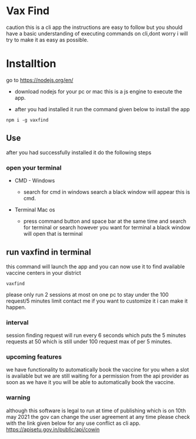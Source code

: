 # Vax Find

caution this is a cli app the instructions are easy to follow but you should have a basic understanding of executing commands on cli,dont worry i will try to make it as easy as possible.
        
# Installtion

go to https://nodejs.org/en/

- download nodejs for your pc or mac this is a js engine to execute the app.

- after you had installed it run the command given below to install the app

```
npm i -g vaxfind
```

## Use

after you had successfully installed it do the following steps

### open your terminal

- CMD - Windows
    - search for cmd in windows search a black window will appear this is cmd.
            
- Terminal Mac os
    - press command button and space bar at the same time and search for terminal or search however you want for terminal a black window will open that is terminal


## run vaxfind in terminal

this command will launch the app and you can now use it to find available vaccine centers in your district

```
vaxfind
```

please only run 2 sessions at most on one pc to stay under the 100 request/5 minutes limit contact me if you want to customize it i can make it happen.

### interval

session finding request will run every 6 seconds which puts the 5 minutes requests at 50 which is still under 100 request max of per 5 minutes. 

### upcoming features

we have functionality to automatically book the vaccine for you when a slot is available but we are still waiting for a permission from the api provider as soon as we have it you will be able to automatically book the vaccine.

### warning

although this software is legal to run at time of publishing which is on 10th may 2021 the gov can change the user agreement at any time please check with the link given below for any use conflict as cli app. 
https://apisetu.gov.in/public/api/cowin
